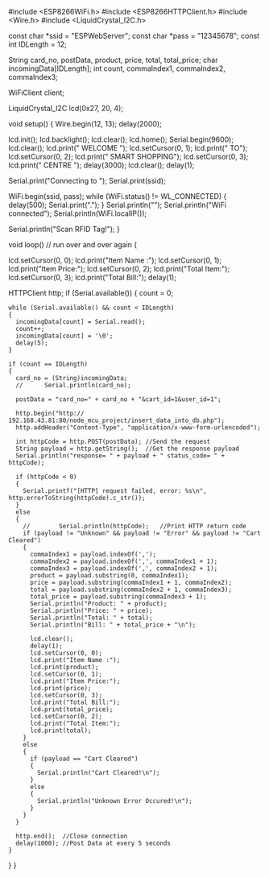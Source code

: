 #include <ESP8266WiFi.h>
#include <ESP8266HTTPClient.h>
#include <Wire.h>
#include <LiquidCrystal_I2C.h>

const char *ssid = "ESPWebServer";
const char *pass = "12345678";
const int IDLength = 12;

String card_no, postData, product, price, total, total_price;
char incomingData[IDLength];
int count, commaIndex1, commaIndex2, commaIndex3;

WiFiClient client;

LiquidCrystal_I2C lcd(0x27, 20, 4);

void setup()
{
  Wire.begin(12, 13);
  delay(2000);

  lcd.init();
  lcd.backlight();
  lcd.clear();
  lcd.home();
  Serial.begin(9600);
  lcd.clear();
  lcd.print("      WELCOME ");
  lcd.setCursor(0, 1);
  lcd.print("         TO");
  lcd.setCursor(0, 2);
  lcd.print("   SMART SHOPPING");
  lcd.setCursor(0, 3);
  lcd.print("      CENTRE  ");
  delay(3000);
  lcd.clear();
  delay(1);

  Serial.print("Connecting to ");
  Serial.print(ssid);

  WiFi.begin(ssid, pass);
  while (WiFi.status() != WL_CONNECTED)
  {
    delay(500);
    Serial.print(".");
  }
  Serial.println("");
  Serial.println("WiFi connected");
  Serial.println(WiFi.localIP());

  Serial.println("Scan RFID Tag!");
}

void loop() // run over and over again
{

  lcd.setCursor(0, 0);
  lcd.print("Item Name :");
  lcd.setCursor(0, 1);
  lcd.print("Item Price:");
  lcd.setCursor(0, 2);
  lcd.print("Total Item:");
  lcd.setCursor(0, 3);
  lcd.print("Total Bill:");
  delay(1);

  HTTPClient http;
  if (Serial.available())
  {
    count = 0;

    while (Serial.available() && count < IDLength)
    {
      incomingData[count] = Serial.read();
      count++;
      incomingData[count] = '\0';
      delay(5);
    }

    if (count == IDLength)
    {
      card_no = (String)incomingData;
      //      Serial.println(card_no);

      postData = "card_no=" + card_no + "&cart_id=1&user_id=1";

      http.begin("http:// 192.168.43.81:80/node_mcu_project/insert_data_into_db.php");
      http.addHeader("Content-Type", "application/x-www-form-urlencoded");

      int httpCode = http.POST(postData); //Send the request
      String payload = http.getString();  //Get the response payload
      Serial.println("response= " + payload + " status_code= " + httpCode);

      if (httpCode < 0)
      {
        Serial.printf("[HTTP] request failed, error: %s\n", http.errorToString(httpCode).c_str());
      }
      else
      {
        //        Serial.println(httpCode);   //Print HTTP return code
        if (payload != "Unknown" && payload != "Error" && payload != "Cart Cleared")
        {
          commaIndex1 = payload.indexOf(',');
          commaIndex2 = payload.indexOf(',', commaIndex1 + 1);
          commaIndex3 = payload.indexOf(',', commaIndex2 + 1);
          product = payload.substring(0, commaIndex1);
          price = payload.substring(commaIndex1 + 1, commaIndex2);
          total = payload.substring(commaIndex2 + 1, commaIndex3);
          total_price = payload.substring(commaIndex3 + 1);
          Serial.println("Product: " + product);
          Serial.println("Price: " + price);
          Serial.println("Total: " + total);
          Serial.println("Bill: " + total_price + "\n");

          lcd.clear();
          delay(1);
          lcd.setCursor(0, 0);
          lcd.print("Item Name :");
          lcd.print(product);
          lcd.setCursor(0, 1);
          lcd.print("Item Price:");
          lcd.print(price);
          lcd.setCursor(0, 3);
          lcd.print("Total Bill:");
          lcd.print(total_price);
          lcd.setCursor(0, 2);
          lcd.print("Total Item:");
          lcd.print(total);
        }
        else
        {
          if (payload == "Cart Cleared")
          {
            Serial.println("Cart Cleared!\n");
          }
          else
          {
            Serial.println("Unknown Error Occured!\n");
          }
        }
      }

      http.end();  //Close connection
      delay(1000); //Post Data at every 5 seconds
    }
  }
}
